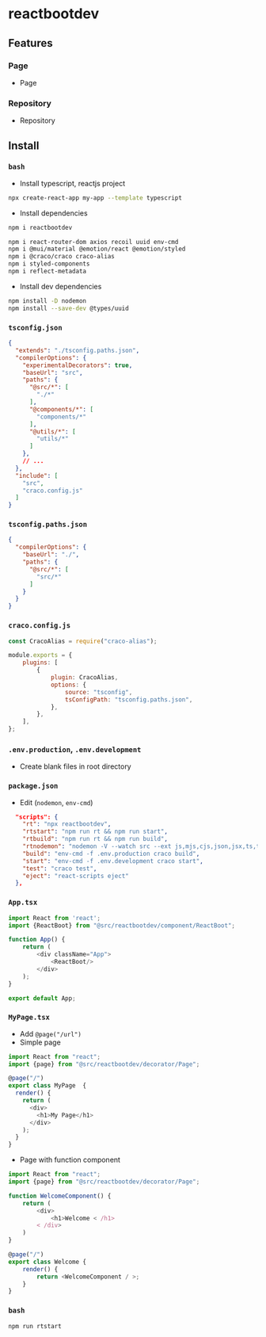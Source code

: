 ﻿# reactbootdev

## Features

### Page

* Page

### Repository

* Repository

## Install

### `bash`

* Install typescript, reactjs project

```bash
npx create-react-app my-app --template typescript
```

* Install dependencies
```bash
npm i reactbootdev
```

```bash
npm i react-router-dom axios recoil uuid env-cmd
npm i @mui/material @emotion/react @emotion/styled
npm i @craco/craco craco-alias
npm i styled-components 
npm i reflect-metadata
```

* Install dev dependencies
```bash
npm install -D nodemon
npm install --save-dev @types/uuid
```

### `tsconfig.json`

```tsconfig.json
{
  "extends": "./tsconfig.paths.json",
  "compilerOptions": {
    "experimentalDecorators": true,
    "baseUrl": "src",
    "paths": {
      "@src/*": [
        "./*"
      ],
      "@components/*": [
        "components/*"
      ],
      "@utils/*": [
        "utils/*"
      ]
    },
    // ...
  },
  "include": [
    "src",
    "craco.config.js"
  ]
}

```

### `tsconfig.paths.json`

```json
{
  "compilerOptions": {
    "baseUrl": "./",
    "paths": {
      "@src/*": [
        "src/*"
      ]
    }
  }
}
```

### `craco.config.js`

```js
const CracoAlias = require("craco-alias");

module.exports = {
    plugins: [
        {
            plugin: CracoAlias,
            options: {
                source: "tsconfig",
                tsConfigPath: "tsconfig.paths.json",
            },
        },
    ],
};
```

### `.env.production`, `.env.development`

* Create blank files in root directory

### `package.json`

* Edit (`nodemon`, `env-cmd`)
```package.json
  "scripts": {
    "rt": "npx reactbootdev",
    "rtstart": "npm run rt && npm run start",
    "rtbuild": "npm run rt && npm run build",
    "rtnodemon": "nodemon -V --watch src --ext js,mjs,cjs,json,jsx,ts,tsx --delay 5000ms --exec \"npm run rt\"",
    "build": "env-cmd -f .env.production craco build",
    "start": "env-cmd -f .env.development craco start",
    "test": "craco test",
    "eject": "react-scripts eject"
  },
```

### `App.tsx`
```typescript
import React from 'react';
import {ReactBoot} from "@src/reactbootdev/component/ReactBoot";

function App() {
    return (
        <div className="App">
            <ReactBoot/>
        </div>
    );
}

export default App;
```

### `MyPage.tsx`

* Add `@page("/url")`
* Simple page
```typescript
import React from "react";
import {page} from "@src/reactbootdev/decorator/Page";

@page("/")
export class MyPage  {
  render() {
    return (
      <div>
        <h1>My Page</h1>
      </div>
    );
  }
}
```

* Page with function component

```typescript
import React from "react";
import {page} from "@src/reactbootdev/decorator/Page";

function WelcomeComponent() {
    return (
        <div>
            <h1>Welcome < /h1>
        < /div>
    )
}

@page("/")
export class Welcome {
    render() {
        return <WelcomeComponent / >;
    }
}
```

### `bash`
```bash
npm run rtstart
```
